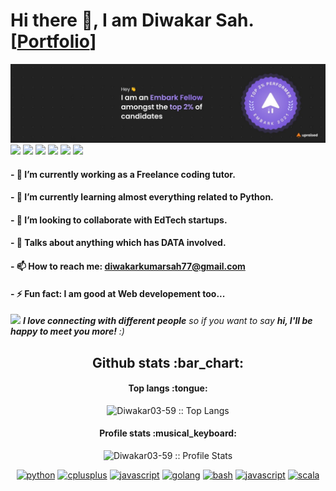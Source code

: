 # Hi there 👋, I am Diwakar Sah. [[Portfolio](https://diwakar03-59.github.io/portfolio.github.io//website?logo=earth&style=for-the-badge&url=https%3A%2F%2Fportfolio.com)]
![Banner](https://github.com/Diwakar03-59/portfolio.github.io/blob/main/pictures/banner2.jpg)
[![](https://img.shields.io/badge/LinkedIn-Diwakar-blue)](https://www.linkedin.com/in/diwakar-sah-02b620211/)
[![](https://img.shields.io/badge/Gmail-diwakarkumarsah77@gmail.com-red)](mailto:diwakarkumarsah77@gmail.com)
[![](https://img.shields.io/badge/GeeksForGeeks-%40Diwakar-green)](https://auth.geeksforgeeks.org/user/diwakarkumarsah77/profile)
[![](https://img.shields.io/badge/HackerRank-Diwakar77-brightgreen)](https://www.hackerrank.com/diwakarkumarsah1)
[![](https://img.shields.io/badge/CodeStudio-Diwakar-orange)](https://www.codingninjas.com/codestudio/profile/98f5ae13-5778-49fd-b1df-f2b8306cde4f)
[![](https://img.shields.io/badge/LeetCode-Diwakarsah77-lightblue)](https://leetcode.com/diwakarkumarsah77/)


#### - 🔭 I’m currently working as a Freelance coding tutor.
#### - 🌱 I’m currently learning almost everything related to Python.
#### - 👯 I’m looking to collaborate with EdTech startups.
#### - 💬 Talks about anything which has DATA involved.
#### - 📫 How to reach me: diwakarkumarsah77@gmail.com
#### - ⚡ Fun fact: I am good at Web developement too...
<img src="https://media.giphy.com/media/LnQjpWaON8nhr21vNW/giphy.gif" width="60"> <em><b>I love connecting with different people</b> so if you want to say <b>hi, I'll be happy to meet you more!</b> :)</em>
<h2 align="center">Github stats :bar_chart:</h2>
<h4 align="center">Top langs :tongue:</h4>
<p align="center"><img src="https://github-readme-stats.vercel.app/api/top-langs/?username=Diwakar03-59&langs_count=10&theme=tokyonight&layout=compact" alt="Diwakar03-59 :: Top Langs" /></p>
<h4 align="center">Profile stats :musical_keyboard:</h4>
<p align="center"><img src="https://github-readme-stats.vercel.app/api?username=Diwakar03-59&show_icons=true&theme=synthwave" alt="Diwakar03-59 :: Profile Stats" /></p>

<p align="center">
<a href="https://github.com/Diwakar03-59"><img src="https://img.shields.io/badge/python-FFFF00.svg?style=for-the-badge&logo=python&logoColor=0768a8&labelColor=ffffff" alt="python"></a>
<a href="https://github.com/Diwakar03-59"><img src="https://img.shields.io/badge/HTML-4B0082.svg?style=for-the-badge&logo=c%2B%2B&logoColor=4B0082&labelColor=ffffff" alt="cplusplus"></a>
<a href="https://github.com/Diwakar03-59"><img src="https://img.shields.io/badge/CSS-f5f542.svg?style=for-the-badge&logo=css&logoColor=f5f542&labelColor=ffffff" alt="javascript"></a>
<a href="https://github.com/Diwakar03-59"><img src="https://img.shields.io/badge/JS-42c8f5.svg?style=for-the-badge&logo=javascript&logoColor=42c8f5&labelColor=ffffff" alt="golang"></a>
<a href="https://github.com/Diwakar03-59"><img src="https://img.shields.io/badge/C++-4a5057.svg?style=for-the-badge&logo=c%2B%2B&labelColor=ffffff" alt="bash"></a>
<a href="https://github.com/Diwakar03-59"><img src="https://img.shields.io/badge/Django-6566ba.svg?style=for-the-badge&logo=django&logoColor=6566ba&labelColor=ffffff" alt="javascript"></a>
<a href="https://github.com/Diwakar03-59"><img src="https://img.shields.io/badge/Numpy-red.svg?style=for-the-badge&logo=numpy&logoColor=red&labelColor=ffffff" alt="scala"></a>
</p><br>
